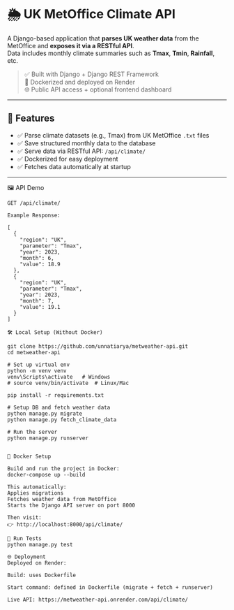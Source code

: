 # 🌦️ UK MetOffice Climate API

A Django-based application that **parses UK weather data** from the MetOffice and **exposes it via a RESTful API**.  
Data includes monthly climate summaries such as **Tmax**, **Tmin**, **Rainfall**, etc.

> ✅ Built with Django + Django REST Framework  
> 🐳 Dockerized and deployed on Render  
> 🌐 Public API access + optional frontend dashboard

---

## 📌 Features

- ✅ Parse climate datasets (e.g., Tmax) from UK MetOffice `.txt` files
- ✅ Save structured monthly data to the database
- ✅ Serve data via RESTful API: `/api/climate/`
- ✅ Dockerized for easy deployment
- ✅ Fetches data automatically at startup

---

🖼️ API Demo

```http
GET /api/climate/

Example Response:

[
  {
    "region": "UK",
    "parameter": "Tmax",
    "year": 2023,
    "month": 6,
    "value": 18.9
  },
  {
    "region": "UK",
    "parameter": "Tmax",
    "year": 2023,
    "month": 7,
    "value": 19.1
  }
]

🛠️ Local Setup (Without Docker)

git clone https://github.com/unnatiarya/metweather-api.git
cd metweather-api

# Set up virtual env
python -m venv venv
venv\Scripts\activate   # Windows
# source venv/bin/activate  # Linux/Mac

pip install -r requirements.txt

# Setup DB and fetch weather data
python manage.py migrate
python manage.py fetch_climate_data

# Run the server
python manage.py runserver


🐳 Docker Setup

Build and run the project in Docker:
docker-compose up --build

This automatically:
Applies migrations
Fetches weather data from MetOffice
Starts the Django API server on port 8000

Then visit:
👉 http://localhost:8000/api/climate/

🧪 Run Tests
python manage.py test

🌐 Deployment
Deployed on Render:

Build: uses Dockerfile

Start command: defined in Dockerfile (migrate + fetch + runserver)

Live API: https://metweather-api.onrender.com/api/climate/
